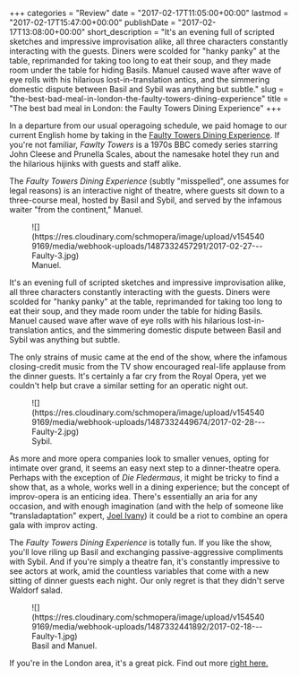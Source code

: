 +++
categories = "Review"
date = "2017-02-17T11:05:00+00:00"
lastmod = "2017-02-17T15:47:00+00:00"
publishDate = "2017-02-17T13:08:00+00:00"
short_description = "It's an evening full of scripted sketches and impressive improvisation alike, all three characters constantly interacting with the guests. Diners were scolded for \"hanky panky\" at the table, reprimanded for taking too long to eat their soup, and they made room under the table for hiding Basils. Manuel caused wave after wave of eye rolls with his hilarious lost-in-translation antics, and the simmering domestic dispute between Basil and Sybil was anything but subtle."
slug = "the-best-bad-meal-in-london-the-faulty-towers-dining-experience"
title = "The best bad meal in London: the Faulty Towers Dining Experience"
+++

In a departure from our usual operagoing schedule, we paid homage to our current English home by taking in the [Faulty Towers Dining Experience](http://www.amba-hotel.com/hotels/united_kingdom/london/charing-cross/hotel_offers/faulty_towers_the_dining_experience_.html). If you're not familiar, *Fawlty Towers* is a 1970s BBC comedy series starring John Cleese and Prunella Scales, about the namesake hotel they run and the hilarious hijinks with guests and staff alike.

The *Faulty Towers Dining Experience* (subtly "misspelled", one assumes for legal reasons) is an interactive night of theatre, where guests sit down to a three-course meal, hosted by Basil and Sybil, and served by the infamous waiter "from the continent," Manuel.

<figure data-type="image">![](https://res.cloudinary.com/schmopera/image/upload/v1545409169/media/webhook-uploads/1487332457291/2017-02-27---Faulty-3.jpg)
<figcaption>Manuel.</figcaption>
</figure>

It's an evening full of scripted sketches and impressive improvisation alike, all three characters constantly interacting with the guests. Diners were scolded for "hanky panky" at the table, reprimanded for taking too long to eat their soup, and they made room under the table for hiding Basils. Manuel caused wave after wave of eye rolls with his hilarious lost-in-translation antics, and the simmering domestic dispute between Basil and Sybil was anything but subtle.

The only strains of music came at the end of the show, where the infamous closing-credit music from the TV show encouraged real-life applause from the dinner guests. It's certainly a far cry from the Royal Opera, yet we couldn't help but crave a similar setting for an operatic night out.

<figure data-type="image">![](https://res.cloudinary.com/schmopera/image/upload/v1545409169/media/webhook-uploads/1487332449674/2017-02-28---Faulty-2.jpg)
<figcaption>Sybil.</figcaption>
</figure>

As more and more opera companies look to smaller venues, opting for intimate over grand, it seems an easy next step to a dinner-theatre opera. Perhaps with the exception of *Die Fledermaus*, it might be tricky to find a show that, as a whole, works well in a dining experience; but the concept of improv-opera is an enticing idea. There's essentially an aria for any occasion, and with enough imagination (and with the help of someone like "transladaptation" expert, [Joel Ivany](/scene/people/joel-ivany/)) it could be a riot to combine an opera gala with improv acting.

The *Faulty Towers Dining Experience* is totally fun. If you like the show, you'll love riling up Basil and exchanging passive-aggressive compliments with Sybil. And if you're simply a theatre fan, it's constantly impressive to see actors at work, amid the countless variables that come with a new sitting of dinner guests each night. Our only regret is that they didn't serve Waldorf salad.

<figure data-type="image">![](https://res.cloudinary.com/schmopera/image/upload/v1545409169/media/webhook-uploads/1487332441892/2017-02-18---Faulty-1.jpg)
<figcaption>Basil and Manuel.</figcaption>
</figure>

If you're in the London area, it's a great pick. Find out more [right here.](http://torquaysuitetheatre.com/)
